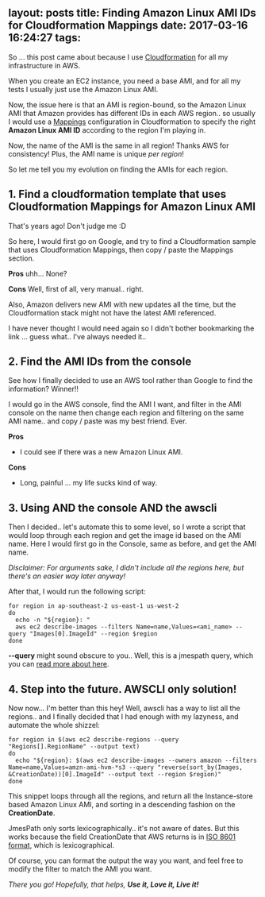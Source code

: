 layout: posts
title: Finding Amazon Linux AMI IDs for Cloudformation Mappings
date: 2017-03-16 16:24:27
tags:
---

So ... this post came about because I use [Cloudformation](https://aws.amazon.com/documentation/cloudformation/) for all my infrastructure in AWS.

When you create an EC2 instance, you need a base AMI, and for all my tests I usually just use the Amazon Linux AMI.

Now, the issue here is that an AMI is region-bound, so the Amazon Linux AMI that Amazon provides has different IDs in each AWS region.. so usually I would use a [Mappings](http://docs.aws.amazon.com/AWSCloudFormation/latest/UserGuide/mappings-section-structure.html) configuration in Cloudformation to specify the right **Amazon Linux AMI ID** according to the region I'm playing in.

Now, the name of the AMI is the same in all region! Thanks AWS for consistency!
Plus, the AMI name is unique *per region*!

So let me tell you my evolution on finding the AMIs for each region.

## 1. Find a cloudformation template that uses Cloudformation Mappings for Amazon Linux AMI

That's years ago! Don't judge me :D

So here, I would first go on Google, and try to find a Cloudformation sample that uses Cloudformation Mappings, then copy / paste the Mappings section.

**Pros**
uhh... None?

**Cons**
Well, first of all, very manual.. right.

Also, Amazon delivers new AMI with new updates all the time, but the Cloudformation stack might not have the latest AMI referenced.

I have never thought I would need again so I didn't bother bookmarking the link ... guess what..
I've always needed it..

## 2. Find the AMI IDs from the console

See how I finally decided to use an AWS tool rather than Google to find the information? Winner!!

I would go in the AWS console, find the AMI I want, and filter in the AMI console on the name then change each region and filtering on the same AMI name.. and copy / paste was my best friend. Ever.

**Pros**
 * I could see if there was a new Amazon Linux AMI.

**Cons**
 * Long, painful ... my life sucks kind of way.

## 3. Using AND the console AND the awscli

Then I decided.. let's automate this to some level, so I wrote a script that would loop through each region and get the image id based on the AMI name.
Here I would first go in the Console, same as before, and get the AMI name.

*Disclaimer: For arguments sake, I didn't include all the regions here, but there's an easier way later anyway!*

After that, I would run the following script:

    for region in ap-southeast-2 us-east-1 us-west-2
    do
      echo -n "${region}: "
      aws ec2 describe-images --filters Name=name,Values=<ami_name> --query "Images[0].ImageId" --region $region
    done 

**--query** might sound obscure to you..
Well, this is a jmespath query, which you can [read more about here](http://jmespath.org/).

## 4. Step into the future. AWSCLI only solution!

Now now... I'm better than this hey!
Well, awscli has a way to list all the regions.. and I finally decided that I had enough with my lazyness, and automate the whole shizzel:

    for region in $(aws ec2 describe-regions --query "Regions[].RegionName" --output text)
    do
      echo "${region}: $(aws ec2 describe-images --owners amazon --filters Name=name,Values=amzn-ami-hvm-*s3 --query "reverse(sort_by(Images, &CreationDate))[0].ImageId" --output text --region $region)"
    done

This snippet loops through all the regions, and return all the Instance-store based Amazon Linux AMI, and sorting in a descending fashion on the **CreationDate**.

JmesPath only sorts lexicographically.. it's not aware of dates.
But this works because the field CreationDate that AWS returns is in [ISO 8601 format](https://www.w3.org/TR/NOTE-datetime), which is lexicographical.

Of course, you can format the output the way you want, and feel free to modify the filter to match the AMI you want.




_There you go! Hopefully, that helps, **Use it, Love it, Live it!**_
